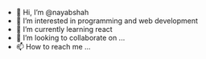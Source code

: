 - 👋 Hi, I’m @nayabshah
- 👀 I’m interested in programming and web development
- 🌱 I’m currently learning react 
- 💞️ I’m looking to collaborate on ...
- 📫 How to reach me ...

<!---
nayabshah/nayabshah is a ✨ special ✨ repository because its `README.md` (this file) appears on your GitHub profile.
You can click the Preview link to take a look at your changes.
--->
